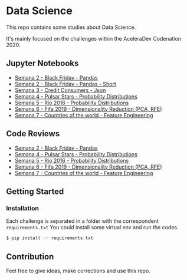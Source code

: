 # Data Science
This repo contains some studies about Data Science.

It's mainly focused on the challenges within the AceleraDev Codenation 2020.


## Jupyter Notebooks

* [Semana 2 - Black Friday - Pandas](https://github.com/viniciusriosfuck/dscodenation/blob/master/data-science-0/main_anotacoes.ipynb)
 * [Semana 2 - Black Friday - Pandas - Short](https://github.com/viniciusriosfuck/dscodenation/blob/master/data-science-0/main.ipynb)
* [Semana 3 - Credit Consumers - Json](https://github.com/viniciusriosfuck/dscodenation/blob/master/coestatistica-1/semana3_desafio.ipynb)
* [Semana 4 - Pulsar Stars - Probability Distributions](https://github.com/viniciusriosfuck/dscodenation/blob/master/data-science-1/main.ipynb)
* [Semana 5 - Rio 2016 - Probability Distributions](https://github.com/viniciusriosfuck/dscodenation/blob/master/data-science-2/main.ipynb)
* [Semana 6 - Fifa 2019 - Dimensionality Reduction (PCA, RFE)](https://github.com/viniciusriosfuck/dscodenation/blob/master/data-science-3/main.ipynb)
* [Semana 7 - Countries of the world - Feature Engineering](https://github.com/viniciusriosfuck/dscodenation/blob/master/data-science-4/main.ipynb)

## Code Reviews
* [Semana 2 - Black Friday - Pandas](https://r.codenation.dev/u/g9c317WMg)
* [Semana 4 - Pulsar Stars - Probability Distributions](https://r.codenation.dev/u/TEIUowMMg)
* [Semana 5 - Rio 2016 - Probability Distributions](https://r.codenation.dev/u/HEGdGOnMg)
* [Semana 6 - Fifa 2019 - Dimensionality Reduction (PCA, RFE)](https://r.codenation.dev/u/as-h-pnMg)
* [Semana 7 - Countries of the world - Feature Engineering](https://r.codenation.dev/u/oxkKI_7GR)


## Getting Started

### Installation

Each challenge is separated in a folder with the correspondent `requirements.txt`
You could install some virtual env and run the codes.
```bash
$ pip install -r requirements.txt
```

## Contribution
Feel free to give ideas, make corrections and use this repo. 
